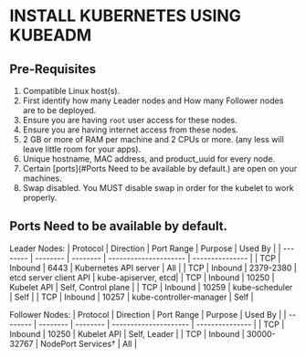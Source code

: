 # INSTALL KUBERNETES USING KUBEADM

## Pre-Requisites
1. Compatible Linux host(s).
2. First identify how many Leader nodes and How many Follower nodes are to be deployed.
3. Ensure you are having `root` user access for these nodes.
4. Ensure you are having internet access from these nodes.
5. 2 GB or more of RAM per machine and 2 CPUs or more. (any less will leave little room for your apps).
7. Unique hostname, MAC address, and product_uuid for every node.
8. Certain [ports](#Ports Need to be available by default.) are open on your machines.
9. Swap disabled. You MUST disable swap in order for the kubelet to work properly.

## Ports Need to be available by default.
Leader Nodes:
| Protocol    | Direction | Port Range  | Purpose                 | Used By             |
| --------    | --------  | --------    | ---------------------   | ---------------     |
| TCP         | Inbound   | 6443        | Kubernetes API server   | All                 |
| TCP         | Inbound   | 2379-2380   | etcd server client API  | kube-apiserver, etcd|
| TCP         | Inbound   | 10250       | Kubelet API             | Self, Control plane |
| TCP         | Inbound   | 10259       | kube-scheduler          | Self                |
| TCP         | Inbound   | 10257       | kube-controller-manager | Self                |

Follower Nodes:
| Protocol    | Direction | Port Range  | Purpose                 | Used By             |
| --------    | --------  | --------    | ---------------------   | ---------------     |
| TCP         | Inbound   | 10250       | Kubelet API             | Self, Leader        |
| TCP         | Inbound   | 30000-32767 | NodePort Services†      | All                 |
